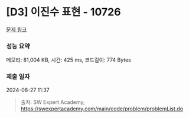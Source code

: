 # [D3] 이진수 표현 - 10726 

[문제 링크](https://swexpertacademy.com/main/code/problem/problemDetail.do?contestProbId=AXRSXf_a9qsDFAXS) 

### 성능 요약

메모리: 81,004 KB, 시간: 425 ms, 코드길이: 774 Bytes

### 제출 일자

2024-08-27 11:37



> 출처: SW Expert Academy, https://swexpertacademy.com/main/code/problem/problemList.do